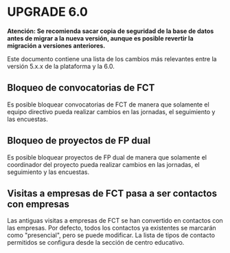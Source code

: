 UPGRADE 6.0
===========

**Atención: Se recomienda sacar copia de seguridad de la base de datos antes de migrar
a la nueva versión, aunque es posible revertir la migración a versiones anteriores.**

Este documento contiene una lista de los cambios más relevantes entre la versión 5.x.x
de la plataforma y la 6.0.

Bloqueo de convocatorias de FCT
-------------------------------
Es posible bloquear convocatorias de FCT de manera que solamente el equipo directivo pueda realizar
cambios en las jornadas, el seguimiento y las encuestas.

Bloqueo de proyectos de FP dual
-------------------------------
Es posible bloquear proyectos de FP dual de manera que solamente el coordinador del proyecto pueda
realizar cambios en las jornadas, el seguimiento y las encuestas.

Visitas a empresas de FCT pasa a ser contactos con empresas
---------------------------------------------------------------
Las antiguas visitas a empresas de FCT se han convertido en contactos con las empresas.
Por defecto, todos los contactos ya existentes se marcarán como "presencial", pero se puede
modificar. La lista de tipos de contacto permitidos se configura desde la sección de centro
educativo.
